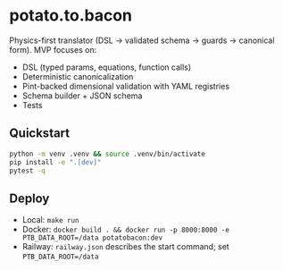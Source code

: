 # potato.to.bacon

Physics-first translator (DSL → validated schema → guards → canonical form). MVP focuses on:
- DSL (typed params, equations, function calls)
- Deterministic canonicalization
- Pint-backed dimensional validation with YAML registries
- Schema builder + JSON schema
- Tests

## Quickstart
```bash
python -m venv .venv && source .venv/bin/activate
pip install -e ".[dev]"
pytest -q
```

## Deploy
- Local: `make run`
- Docker: `docker build . && docker run -p 8000:8000 -e PTB_DATA_ROOT=/data potatobacon:dev`
- Railway: `railway.json` describes the start command; set `PTB_DATA_ROOT=/data`
